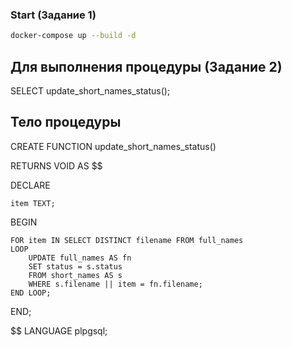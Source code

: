 ### Start (Задание 1)

```bash
docker-compose up --build -d
```



## Для выполнения процедуры (Задание 2)

SELECT update_short_names_status();

## Тело процедуры

CREATE FUNCTION update_short_names_status()

RETURNS VOID AS $$

DECLARE

    item TEXT;

BEGIN

    FOR item IN SELECT DISTINCT filename FROM full_names
    LOOP
        UPDATE full_names AS fn
        SET status = s.status
        FROM short_names AS s
        WHERE s.filename || item = fn.filename;
    END LOOP;

END;

$$ LANGUAGE plpgsql;

